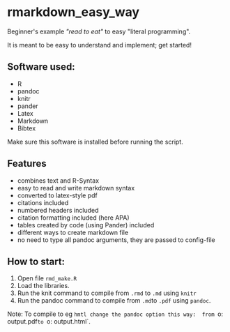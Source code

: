 # rmarkdown_easy_way

Beginner's example *"read to eat"* to easy "literal programming".

It is meant to be easy to understand and implement; get started!

## Software used:
- R
- pandoc
- knitr
- pander
- Latex
- Markdown
- Bibtex


Make sure this software is installed before running the script.



## Features
- combines text and R-Syntax
- easy to read and write markdown syntax
- converted to latex-style pdf
- citations included
- numbered headers included
- citation formatting included (here APA)
- tables created by code (using Pander) included
- different ways to create markdown file
- no need to type all pandoc arguments, they are passed to config-file



## How to start:
1. Open file `rmd_make.R`
2. Load the libraries.
2. Run the knit command to compile from `.rmd` to `.md` using `knitr`
3. Run the pandoc command to compile from `.md`to `.pdf` using `pandoc`.

Note: To compile to eg `hmtl change the pandoc option this way: 
from `o: output.pdf`to `o: output.html`.

